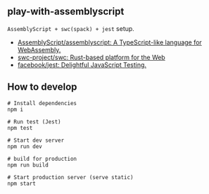 ## play-with-assemblyscript

`AssemblyScript + swc(spack) + jest` setup.

- [AssemblyScript/assemblyscript: A TypeScript-like language for WebAssembly.](https://github.com/AssemblyScript/assemblyscript)
- [swc-project/swc: Rust-based platform for the Web](https://github.com/swc-project/swc)
- [facebook/jest: Delightful JavaScript Testing.](https://github.com/facebook/jest)

## How to develop

```
# Install dependencies
npm i

# Run test (Jest)
npm test

# Start dev server
npm run dev

# build for production
npm run build

# Start production server (serve static)
npm start
```
